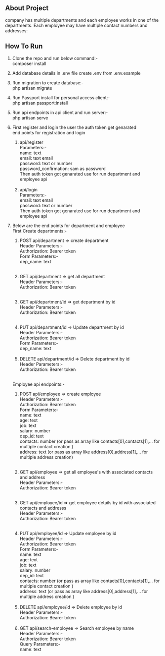 ## About Project

 company has multiple departments and each employee works in one of the departments. Each employee may have multiple contact numbers and addresses:

 ## How To Run

 1. Clone the repo and run below command:- <br />
     composer install

2. Add database details in .env file create .env from .env.example  

3. Run migration to create database:- <br />
    php artisan migrate

4. Run Passport install for personal access client:- <br />
    php artisan passport:install

5. Run api endpoints in api client and run server:- <br />
    php artisan serve

6. First register and login the user the auth token get genarated  <br />
    end points for registration and login <br />
    1. api/register <br />
       Parameters:-  <br />
        name: text <br />
        email: text email <br />
        password: text or number <br />
        password_confirmation: sam as password <br />
    Then auth token got genarated use for run department and employee api <br /> 
    <br />

   2. api/login <br />
       Parameters:-  <br />
        email: text email <br />
        password: text or number <br />
   Then auth token got genarated use for run department and employee api <br /> 

6. Below are the end points for department and employee  <br />
    First Create departments:-  <br />
    1. POST api/department => create department  <br />
      Header Parameters:-  <br />
       Authorization: Bearer token <br />
      Form Parameters:-  <br />
       dep_name: text <br />
      <br /> 

   2. GET api/department  => get all department  <br />
      Header Parameters:-  <br />
       Authorization: Bearer token <br />
      <br />

    3. GET api/department/id  => get department by id  <br />
      Header Parameters:-  <br />
       Authorization: Bearer token <br />
      <br />  

    4. PUT api/department/id  => Update department by id  <br />
      Header Parameters:-  <br />
       Authorization: Bearer token <br />
      Form Parameters:-  <br />
       dep_name: text <br />
      <br />  

    5. DELETE api/department/id  => Delete department by id  <br />
      Header Parameters:-  <br />
       Authorization: Bearer token <br />
      <br />  

    Employee api endpoints:-  <br />

     1. POST api/employee => create employee  <br />
      Header Parameters:-  <br />
       Authorization: Bearer token <br />
      Form Parameters:-  <br />
       name: text <br />
       age: text <br />
       job: text <br />
       salary: number <br />
       dep_id: text <br />
       contacts: number (or pass as array like contacts[0],contacts[1],... for multiple contact creation ) <br />
       address: text (or pass as array like address[0],address[1],... for multiple address creation) <br />
      <br /> 

   2. GET api/employee  => get all employee's with associated contacts and address  <br />
      Header Parameters:-  <br />
       Authorization: Bearer token <br />
      <br />

    3. GET api/employee/id  => get employee details by id with associated contacts and addresss  <br />
      Header Parameters:-  <br />
       Authorization: Bearer token <br />
      <br />  

    4. PUT api/employee/id  => Update employee by id  <br />
      Header Parameters:-  <br />
       Authorization: Bearer token <br />
      Form Parameters:-  <br />
       name: text <br />
       age: text <br />
       job: text <br />
       salary: number <br />
       dep_id: text <br />
       contacts: number (or pass as array like contacts[0],contacts[1],... for multiple contact creation ) <br />
       address: text (or pass as array like address[0],address[1],... for multiple address creation ) <br />
      <br /> 

    5. DELETE api/employee/id  => Delete employee by id  <br />
      Header Parameters:-  <br />
       Authorization: Bearer token <br />
      <br />  
    
    6. GET api/search-employee  => Search employee by name  <br />
      Header Parameters:-  <br />
       Authorization: Bearer token <br />
      Query Parameters:-  <br />
       name: text <br />
      <br />  

  